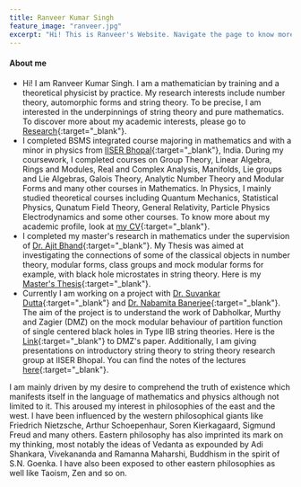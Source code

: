 ```yaml
---
title: Ranveer Kumar Singh
feature_image: "ranveer.jpg"
excerpt: "Hi! This is Ranveer's Website. Navigate the page to know more about me."
---
```

#### About me  

* Hi! I am Ranveer Kumar Singh. I am a mathematician by training and a theoretical physicist by practice. My research interests include number theory, automorphic forms and string theory. To be precise, I am interested in the underpinnings of string theory and pure mathematics. To discover more about my academic interests, please go to [Research](https://ranveer14.github.io/research/){:target="_blank"}.   
* I completed BSMS integrated course majoring in mathematics and with a minor in physics from [IISER Bhopal](https://www.iiserb.ac.in){:target="_blank"}, India. During my coursework, I completed courses on Group Theory, Linear Algebra, Rings and Modules, Real and Complex Analysis, Manifolds, Lie groups and Lie Algebras, Galois Theory, Analytic Number Theory and Modular Forms and many other courses in Mathematics. In Physics, I mainly studied theoretical courses including Quantum Mechanics, Statistical Physics, Qunatum Field Theory, General Relativity, Particle Physics Electrodynamics and some other courses. To know more about my academic profile, look at [my CV](ranveer_cv_1oct_2020.pdf){:target="_blank"}.   
* I completed my master's research in mathematics under the supervision of [Dr. Ajit Bhand](https://home.iiserb.ac.in/~abhand/){:target="_blank"}. My Thesis was aimed at investigating the connections of some of the classical objects in number theory, modular forms, class groups and mock modular forms for example, with black hole microstates in  string theory. Here is my [Master's Thesis](MS_Thesis.pdf){:target="_blank"}.  
* Currently I am working on a project with [Dr. Suvankar Dutta](https://home.iiserb.ac.in/~suvankar/){:target="_blank"} and [Dr. Nabamita Banerjee](http://www.iiserpune.ac.in/~nabamita/){:target="_blank"}. The aim of the project is to understand the work of Dabholkar, Murthy and Zagier (DMZ) on the mock modular behaviour of partition function of single centered black holes in Type IIB string theories. Here is the [Link](https://arxiv.org/abs/1208.4074){:target="_blank"} to DMZ's paper. Additionally, I am giving presentations on introductory string theory to string theory research group at IISER Bhopal. You can find the notes of the lectures [here](https://ranveer14.github.io/string-theory-notes.pdf){:target="_blank"}. 
 
I am mainly driven by my desire to comprehend the truth of existence which manifests itself in the language of mathematics and physics although not limited to it. This aroused my interest in philosophies of the east and the west. I have been influenced by the western philosophical giants like Friedrich Nietzsche, Arthur Schoepenhaur, Soren Kierkagaard, Sigmund Freud and many others. Eastern philosophy has also imprinted its mark on my thinking, most notably the ideas of Vedanta as expounded by Adi Shankara, Vivekananda and Ramanna Maharshi, Buddhism in the spirit of S.N. Goenka. I have also been exposed to other eastern philosophies as well like Taoism, Zen and so on. 



